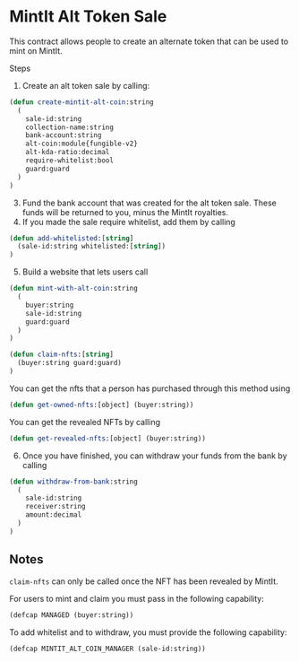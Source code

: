 # MintIt Alt Token Sale

This contract allows people to create an alternate token that can be used to mint on MintIt.

Steps

1. Create an alt token sale by calling:
```lisp
(defun create-mintit-alt-coin:string 
  (
    sale-id:string
    collection-name:string
    bank-account:string
    alt-coin:module{fungible-v2}
    alt-kda-ratio:decimal
    require-whitelist:bool
    guard:guard
  )
)
```
3. Fund the bank account that was created for the alt token sale. These funds will be returned to you, minus the MintIt royalties.
4. If you made the sale require whitelist, add them by calling
```lisp
(defun add-whitelisted:[string] 
  (sale-id:string whitelisted:[string])
)
```
5. Build a website that lets users call
```lisp
(defun mint-with-alt-coin:string 
  (
    buyer:string
    sale-id:string
    guard:guard
  )
)

(defun claim-nfts:[string] 
  (buyer:string guard:guard)
)
```

You can get the nfts that a person has purchased through this method using
```lisp
(defun get-owned-nfts:[object] (buyer:string))
```

You can get the revealed NFTs by calling
```lisp
(defun get-revealed-nfts:[object] (buyer:string))
```
6. Once you have finished, you can withdraw your funds from the bank by calling
```lisp
(defun withdraw-from-bank:string 
  (
    sale-id:string 
    receiver:string 
    amount:decimal
  )
)
```

## Notes

`claim-nfts` can only be called once the NFT has been revealed by MintIt.

For users to mint and claim you must pass in the following capability:
```lisp
(defcap MANAGED (buyer:string))
```

To add whitelist and to withdraw, you must provide the following capability:
```lisp
(defcap MINTIT_ALT_COIN_MANAGER (sale-id:string))
```
